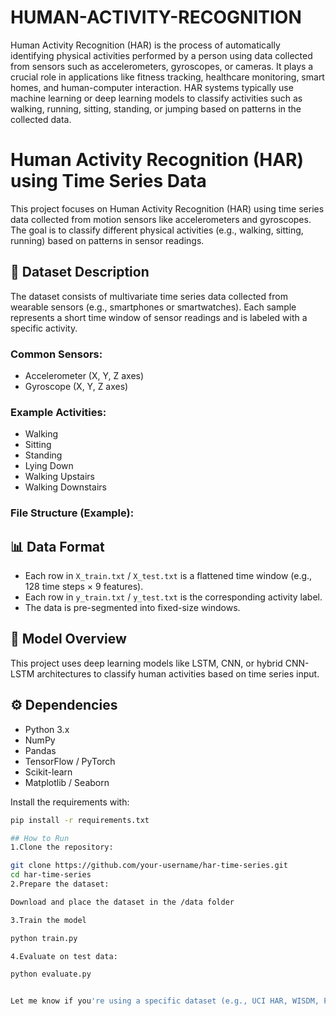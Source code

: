 # HUMAN-ACTIVITY-RECOGNITION
 Human Activity Recognition (HAR) is the process of automatically identifying physical activities performed by a person using data collected from sensors such as accelerometers, gyroscopes, or cameras. It plays a crucial role in applications like fitness tracking, healthcare monitoring, smart homes, and human-computer interaction. 
  HAR systems typically use machine learning or deep learning models to classify activities such as walking, running, sitting, standing, or jumping based on patterns in the collected data.
# Human Activity Recognition (HAR) using Time Series Data

This project focuses on Human Activity Recognition (HAR) using time series data collected from motion sensors like accelerometers and gyroscopes. The goal is to classify different physical activities (e.g., walking, sitting, running) based on patterns in sensor readings.

## 📁 Dataset Description

The dataset consists of multivariate time series data collected from wearable sensors (e.g., smartphones or smartwatches). Each sample represents a short time window of sensor readings and is labeled with a specific activity.

### Common Sensors:
- Accelerometer (X, Y, Z axes)
- Gyroscope (X, Y, Z axes)

### Example Activities:
- Walking
- Sitting
- Standing
- Lying Down
- Walking Upstairs
- Walking Downstairs

### File Structure (Example):

## 📊 Data Format

- Each row in `X_train.txt` / `X_test.txt` is a flattened time window (e.g., 128 time steps × 9 features).
- Each row in `y_train.txt` / `y_test.txt` is the corresponding activity label.
- The data is pre-segmented into fixed-size windows.

## 🧠 Model Overview

This project uses deep learning models like LSTM, CNN, or hybrid CNN-LSTM architectures to classify human activities based on time series input.

## ⚙️ Dependencies

- Python 3.x
- NumPy
- Pandas
- TensorFlow / PyTorch
- Scikit-learn
- Matplotlib / Seaborn

Install the requirements with:

```bash
pip install -r requirements.txt

## How to Run
1.Clone the repository:

git clone https://github.com/your-username/har-time-series.git
cd har-time-series
2.Prepare the dataset:

Download and place the dataset in the /data folder

3.Train the model

python train.py

4.Evaluate on test data:

python evaluate.py


Let me know if you're using a specific dataset (e.g., UCI HAR, WISDM, PAMAP2), and I can tailor this README further.


